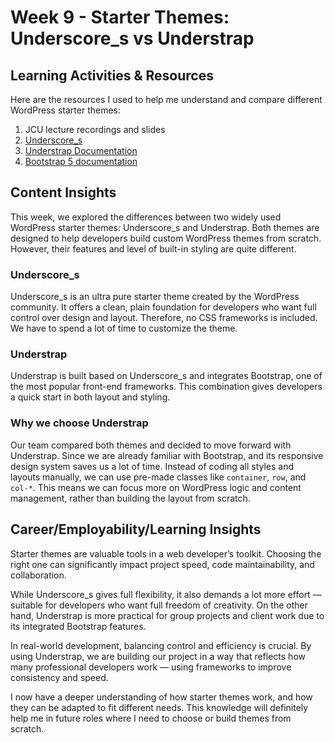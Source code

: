 # Week 9 - Starter Themes: Underscore_s vs Understrap

## Learning Activities & Resources

Here are the resources I used to help me understand and compare different WordPress starter themes:

1. JCU lecture recordings and slides
2. [Underscore_s](https://underscores.me/)
3. [Understrap Documentation](https://docs.understrap.com/#/)
4. [Bootstrap 5 documentation](https://getbootstrap.com/docs/5.0/getting-started/introduction/)

## Content Insights

This week, we explored the differences between two widely used WordPress starter themes:
Underscore_s and Understrap.
Both themes are designed to help developers build custom WordPress themes from scratch.
However, their features and level of built-in styling are quite different.

### Underscore_s

Underscore_s is an ultra pure starter theme created by the WordPress community.
It offers a clean, plain foundation for developers who want full control over design and layout.
Therefore, no CSS frameworks is included. We have to spend a lot of time to customize the theme.

### Understrap

Understrap is built based on Underscore_s and integrates Bootstrap,
one of the most popular front-end frameworks.
This combination gives developers a quick start in both layout and styling.

### Why we choose Understrap

Our team compared both themes and decided to move forward with Understrap.
Since we are already familiar with Bootstrap, 
and its responsive design system saves us a lot of time.
Instead of coding all styles and layouts manually,
we can use pre-made classes like `container`, `row`, and `col-*`.
This means we can focus more on WordPress logic and content management, 
rather than building the layout from scratch.

## Career/Employability/Learning Insights

Starter themes are valuable tools in a web developer’s toolkit.
Choosing the right one can significantly impact project speed, 
code maintainability, and collaboration.

While Underscore_s gives full flexibility,
it also demands a lot more effort — suitable for developers who want full freedom of creativity.
On the other hand, Understrap is more practical for group projects and client work
due to its integrated Bootstrap features.

In real-world development, balancing control and efficiency is crucial.
By using Understrap, we are building our project in a way that reflects
how many professional developers work — using frameworks to improve consistency and speed.

I now have a deeper understanding of how starter themes work,
and how they can be adapted to fit different needs.
This knowledge will definitely help me in future roles where I need to choose or build themes from scratch.
